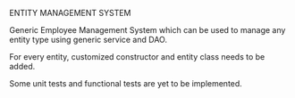 ENTITY MANAGEMENT SYSTEM

Generic Employee Management System which can be used to manage any entity type using generic service and DAO.

For every entity, customized constructor and entity class needs to be added.

Some unit tests and functional tests are yet to be implemented.

